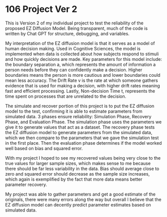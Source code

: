 # 106 Project Ver 2

This is Version 2 of my individual project to test the reliability of the proposed EZ Diffusion Model. Being transparent, much of the code is written by Chat GPT for structure, debugging, and variables. 

My interpretation of the EZ diffusion model is that it serves as a model of human decision making. Used in Cognitive Sciences, the model is implemented when data is collected about how subjects respond to stimuli and how quickly decisions are made. Key parameters for this model include: the boundary separation a, which represents the amount of information a person needs before they can confidently make a decision. Higher boundaries means the person is more cautious and lower boundaries could mean less accuracy. The Drift Rate v is the rate at which someone gathers evidence that is used for making a decision, with higher drift rates meaning fast and efficient processing. Lastly, Non-decision Time t, represents the time spent on processes that are unrelated to the decision. 

The simulate and recover portion of this project is to put the EZ diffusion model to the test, confirming it is able to estimate parameters from simulated data. 3 phases ensure reliability: Simulation Phase, Recovery Phase, and Evaluation Phase. The simulation phase uses the parameters we give it to generate values that act as a dataset. The recovery phase tests the EZ diffusion model to generate parameters from the simulated data, which we then compare to the parameters that we gave the simulation test in the first place. Then the evaluation phase determines if the model worked well based on bias and squared error. 

With my project I hoped to see my recovered values being very close to the true values for larger sample sizes, which makes sense to me because there should be far less variability in the data. Bias should average close to zero and squared error should decrease as the sample size increases, which again is exemplified by the fact that more data means better parameter recovery. 

My project was able to gather parameters and get a good estimate of the originals, there were many errors along the way but overall I believe that the EZ diffusion model can decently predict parameter estimates based on simulated data. 

